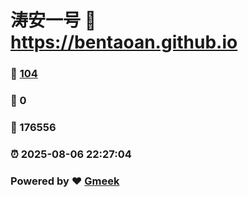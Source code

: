 # 涛安一号 :link: https://bentaoan.github.io 
### :page_facing_up: [104](https://bentaoan.github.io/tag.html) 
### :speech_balloon: 0 
### :hibiscus: 176556 
### :alarm_clock: 2025-08-06 22:27:04 
### Powered by :heart: [Gmeek](https://github.com/Meekdai/Gmeek)
